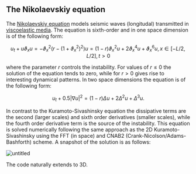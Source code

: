 ## The Nikolaevskiy equation

The [Nikolaevskiy equation](https://core.ac.uk/download/pdf/56373642.pdf) models seismic waves (longitudal) transmitted in [viscoelastic media](https://academic.oup.com/ptp/article/106/2/315/1878465). The equation is sixth-order and in one space dimension is of the following form:

$$u_t+u\vartheta_x u = -\vartheta_x^2 \left(r-(1+\vartheta_x^2)^2 \right)u= (1-r) \vartheta_x^2 u +2 \vartheta_x^4 u +\vartheta_x^6 u, x\in [-L/2,L/2],t>0$$

where the parameter $r$ controls the instability. For values of $r \leq 0$ the solution of the equation tends to zero, while for $r>0$ gives rise to interesting dynamical patterns. In two space dimensions the equation is of the following form:

$$u_t+0.5|\nabla u|^2 = (1-r) \Delta u +2 \Delta^2 u +\Delta^3 u.$$

In contrast to the Kuramoto-Sivashinsky equation the dissipative terms are the second (larger scales) and sixth order derivatives (smaller scales), while the fourth order derivative term is the source of the instability. This equation is solved numerically following the same approach as the 2D Kuramoto-Sivashinsky using the FFT (in space) and CNAB2 (Crank-Nicolson/Adams-Bashforth) scheme.
A snapshot of the solution is as follows:

![untitled](https://github.com/cfilelispapadopoulos/Tiny-Examples-of-Computational-Physics/assets/137081674/9bb5a975-e25f-4cc6-896f-dbfd17531e3d)

The code naturally extends to 3D.
